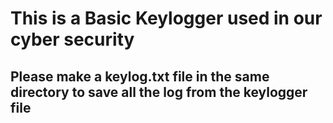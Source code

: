 # This is a Basic Keylogger used in our cyber security
## Please make a keylog.txt file in the same directory to save all the log from the keylogger file
